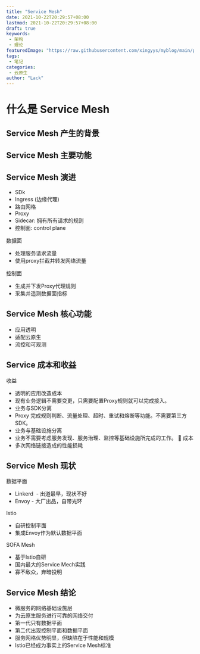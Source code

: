 ```yaml
---
title: "Service Mesh"
date: 2021-10-22T20:29:57+08:00
lastmod: 2021-10-22T20:29:57+08:00
draft: true
keywords: 
 - 架构
 - 理论
featuredImage: "https://raw.githubusercontent.com/xingyys/myblog/main/posts/images/20210926200427.png"
tags: 
 - 笔记
categories: 
 - 云原生
author: "Lack"
---
```


# 什么是 Service Mesh

## Service Mesh 产生的背景

## Service Mesh 主要功能

## Service Mesh 演进
- SDk
- Ingress (边缘代理)
- 路由网格
- Proxy
- Sidecar: 拥有所有请求的规则
- 控制面: control plane

数据面
- 处理服务请求流量
- 使用proxy拦截并转发网络流量

控制面
- 生成并下发Proxy代理规则
- 采集并遥测数据面指标

## Service Mesh 核心功能
- 应用透明
- 适配云原生
- 流控和可观测

## Service 成本和收益
收益
- 透明的应用改造成本
- 现有业务逻辑不需要变更，只需要配置Proxy规则就可以完成接入。
- 业务与SDK分离
- Proxy 完成规则判断、流量处理、超时、重试和熔断等功能。不需要第三方SDK。
- 业务与基础设施分离
- 业务不需要考虑服务发现、服务治理、监控等基础设施所完成的工作。

成本
- 多次网络链接造成的性能损耗

## Service Mesh 现状
数据平面
- Linkerd  - 出道最早，现状不好
- Envoy - 大厂出品，自带光环

Istio
- 自研控制平面
- 集成Envoy作为默认数据平面

SOFA Mesh
- 基于Istio自研
- 国内最大的Service Mech实践
- 寡不敌众，弃暗投明

## Service Mesh 结论
- 微服务的网络基础设施层
- 为云原生服务进行可靠的网络交付
- 第一代只有数据平面
- 第二代出现控制平面和数据平面
- 服务网格优势明显，但缺陷在于性能和规模
- Istio已经成为事实上的Service Mesh标准



